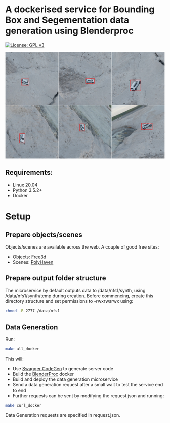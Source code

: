# A dockerised service for Bounding Box and Segementation data generation using Blenderproc

[![License: GPL v3](https://img.shields.io/badge/License-GPLv3-blue.svg)](https://www.gnu.org/licenses/gpl-3.0)

<img src="./images/datagen-montage.png" alt="Labelled generated data" width="1000">

## Requirements:
- Linux 20.04
- Python 3.5.2+
- Docker

# Setup
## Prepare objects/scenes
Objects/scenes are available across the web. A couple of good free sites:
- Objects: [Free3d](https://free3d.com/)
- Scenes: [PolyHaven](https://polyhaven.com/)

## Prepare output folder structure
The microservice by default outputs data to /data/nfs1/synth, using /data/nfs1/synth/temp during creation. 
Before commencing, create this directory structure and set permissions to -rwxrwsrwx using:
````bash
chmod -R 2777 /data/nfs1
````

## Data Generation 
Run:
````bash
make all_docker
````
This will:
 - Use [Swagger CodeGen](https://swagger.io/tools/swagger-codegen/) to generate server code
 - Build the [BlenderProc](https://hub.docker.com/r/blenderproc/blenderproc) docker
 - Build and deploy the data generation microservice
 - Send a data generation request after a small wait to test the service end to end
 - Further requests can be sent by modifying the request.json and running:
````bash
make curl_docker
````

Data Generation requests are specified in request.json.
